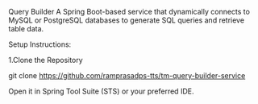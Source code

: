 Query Builder
A Spring Boot-based service that dynamically connects to MySQL or PostgreSQL databases to generate SQL queries and retrieve table data.

Setup Instructions:

1.Clone the Repository

git clone https://github.com/ramprasadps-tts/tm-query-builder-service

Open it in Spring Tool Suite (STS) or your preferred IDE.
